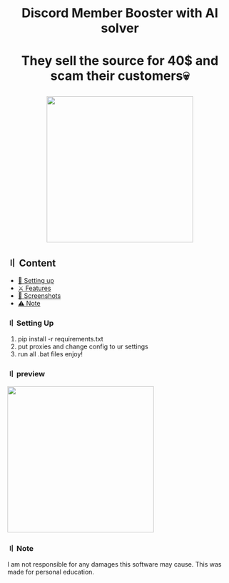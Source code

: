 <h1 align="center">
Discord Member Booster with AI solver

<h1 align="center">
They sell the source for 40$ and scam their customers💀
<p align="center"> 
  <kbd>
<img src="https://cdn.discordapp.com/attachments/1031576347279118387/1033826611537133669/unknown-117.png" width="328"></img>
  </kbd>
</p>
  
## 〢 Content

- [📁 Setting up](#setup)
- [⚔️ Features](#features)
- [📸 Screenshots](#screenshot)
- [⚠️ Note](#note)

### 〢 Setting Up

1. pip install -r requirements.txt
2. put proxies and change config to ur settings
3. run all .bat files enjoy!

### 〢 preview

<p align="left"> 
  <kbd>
<img src="https://cdn.nest.rip/uploads/cd5327b4-6bb0-4e64-a10c-f8cfbfa430dd.png" width="328"></img>
  </kbd>
</p>

### 〢 Note

I am not responsible for any damages this software may cause. This was made for personal education.
